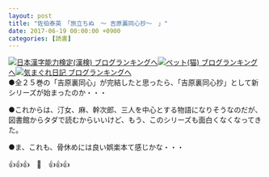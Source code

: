 ```yaml
---
layout: post
title: "佐伯泰英　「旅立ちぬ　～ 吉原裏同心抄～　」"
date: 2017-06-19 00:00:00 +0900
categories: [読書]
---
```


[![](/syuusyuu9701/assets/images/佐伯泰英-「旅立ちぬ-～-吉原裏同心抄～-」-br_c_3028_1.gif)](http://blog.with2.net/link.php?1659096:3028 "日本漢字能力検定(漢検) ブログランキングへ")[日本漢字能力検定(漢検) ブログランキングへ](http://blog.with2.net/link.php?1659096:3028)[![](/syuusyuu9701/assets/images/佐伯泰英-「旅立ちぬ-～-吉原裏同心抄～-」-br_c_1348_1.gif)](http://blog.with2.net/link.php?1659096:1348 "ペット(猫) ブログランキングへ")[ペット(猫) ブログランキングへ](http://blog.with2.net/link.php?1659096:1348)[![](/syuusyuu9701/assets/images/佐伯泰英-「旅立ちぬ-～-吉原裏同心抄～-」-br_c_9257_1.gif)](http://blog.with2.net/link.php?1659096:9257 "気まぐれ日記 ブログランキングへ")[気まぐれ日記 ブログランキングへ](http://blog.with2.net/link.php?1659096:9257)  
●全２５巻の「吉原裏同心」が完結したと思ったら、「吉原裏同心抄」として新シリーズが始まったのか・・・  
  
●これからは、汀女、麻、幹次郎、三人を中心とする物語になりそうなのだが、図書館からタダで読むからいいけど、もう、このシリーズも面白くなくなってきた。  
  
●ま、これも、骨休めには良い娯楽本て感じかな・・・  
  
👍👍👍　🐔　👍👍👍  
